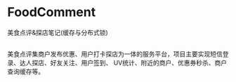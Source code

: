 # FoodComment
美食点评&探店笔记(缓存与分布式锁)

##
美食点评集商户发布优惠、用户打卡探店为一体的服务平台，项目主要实现短信登录、达人探店、好友关注、用户签到、
UV统计、附近的商户、优惠券秒杀、商户查询缓存等。
